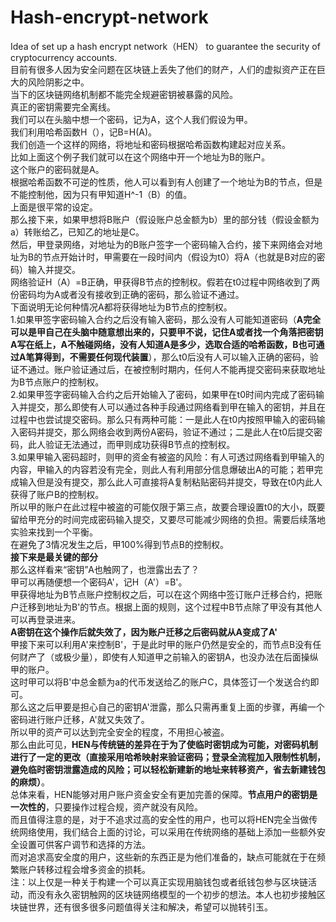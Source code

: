 # Hash-encrypt-network
Idea of set up a hash encrypt network（HEN） to guarantee the security of cryptocurrency accounts.  
目前有很多人因为安全问题在区块链上丢失了他们的财产，人们的虚拟资产正在巨大的风险阴影之中。  
当下的区块链网络机制都不能完全规避密钥被暴露的风险。  
真正的密钥需要完全离线。  
我们可以在头脑中想一个密码，记为A，这个人我们假设为甲。  
我们利用哈希函数H（），记B=H(A)。  
我们创造一个这样的网络，将地址和密码根据哈希函数构建起对应关系。  
比如上面这个例子我们就可以在这个网络中开一个地址为B的账户。  
这个账户的密码就是A。  
根据哈希函数不可逆的性质，他人可以看到有人创建了一个地址为B的节点，但是不能控制他，因为只有甲知道H^-1（B）的值。  
上面是很平常的设定。  
那么接下来，如果甲想将B账户（假设账户总金额为b）里的部分钱（假设金额为a）转账给乙，已知乙的地址是C。  
然后，甲登录网络，对地址为的B账户签字一个密码输入合约，接下来网络会对地址为B的节点开始计时，甲需要在一段时间内（假设为t0）将A（也就是B对应的密码）输入并提交。  
网络验证H（A）=B正确，甲获得B节点的控制权。假若在t0过程中网络收到了两份密码均为A或者没有接收到正确的密码，那么验证不通过。  
下面说明无论何种情况A都将获得地址为B节点的控制权。  
  1.如果甲签字密码输入合约之后没有输入密码，那么没有人可能知道密码（**A完全可以是甲自己在头脑中随意想出来的，只要甲不说，记住A或者找一个角落把密钥A写在纸上，A不触碰网络，没有人知道A是多少，选取合适的哈希函数，B也可通过A笔算得到，不需要任何现代装置**），那么t0后没有人可以输入正确的密码，验证不通过。账户验证通过后，在被控制时期内，任何人不能再提交密码来获取地址为B节点账户的控制权。  
  2.如果甲签字密码输入合约之后开始输入了密码，如果甲在t0时间内完成了密码输入并提交，那么即使有人可以通过各种手段通过网络看到甲在输入的密钥，并且在过程中也尝试提交密码。那么只有两种可能：一是此人在t0内按照甲输入的密码输入密码并提交，那么网络会收到两份A密码，验证不通过；二是此人在t0后提交密码，此人验证无法通过，而甲则成功获得B节点的控制权。  
  3.如果甲输入密码超时，则甲的资金有被盗的风险：有人可透过网络看到甲输入的内容，甲输入的内容若没有完全，则此人有利用部分信息爆破出A的可能；若甲完成输入但是没有提交，那么此人可直接将A复制粘贴密码并提交，导致在t0内此人获得了账户B的控制权。  
所以甲的账户在此过程中被盗的可能仅限于第三点，故要合理设置t0的大小，既要留给甲充分的时间完成密码输入提交，又要尽可能减少网络的负担。需要后续落地实验来找到一个平衡。  
在避免了3情况发生之后，甲100%得到节点B的控制权。  
**接下来是最关键的部分**  
那么这样看来“密钥”A也触网了，也泄露出去了？  
甲可以再随便想一个密码A'，记H（A'）=B'。  
甲获得地址为B节点账户控制权之后，可以在这个网络中签订账户迁移合约，把账户迁移到地址为B'的节点。根据上面的规则，这个过程中B节点除了甲没有其他人可以再登录进来。  
**A密钥在这个操作后就失效了，因为账户迁移之后密码就从A变成了A'**  
甲接下来可以利用A'来控制B'，于是此时甲的账户仍然是安全的，而节点B没有任何财产了（或极少量），即使有人知道甲之前输入的密钥A，也没办法在后面操纵甲的账户。  
这时甲可以将B'中总金额为a的代币发送给乙的账户C，具体签订一个发送合约即可。  
那么这之后甲要是担心自己的密钥A'泄露，那么只需再重复上面的步骤，再编一个密码进行账户迁移，A'就又失效了。  
所以甲的资产可以达到完全安全的程度，不用担心被盗。  
那么由此可见，**HEN与传统链的差异在于为了使临时密钥成为可能，对密码机制进行了一定的更改（直接采用哈希映射来验证密码；登录全流程加入限制性机制，避免临时密钥泄露造成的风险；可以轻松新建新的地址来转移资产，省去新建钱包的麻烦）**。  
总体来看，HEN能够对用户账户资金安全有更加完善的保障。**节点用户的密钥是一次性的**，只要操作过程合规，资产就没有风险。  
而且值得注意的是，对于不追求过高的安全性的用户，也可以将HEN完全当做传统网络使用，我们结合上面的讨论，可以采用在传统网络的基础上添加一些额外安全设置可供客户调节和选择的方法。  
而对追求高安全度的用户，这些新的东西正是为他们准备的，缺点可能就在于在频繁账户转移过程会增多资金的损耗。  
注：以上仅是一种关于构建一个可以真正实现用脑钱包或者纸钱包参与区块链活动，而没有永久密钥触网的区块链网络模型的一个初步的想法。本人也初步接触区块链世界，还有很多很多问题值得关注和解决，希望可以抛转引玉。
